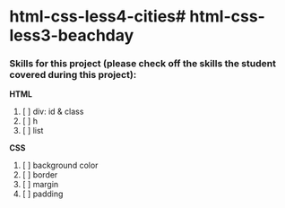 # html-css-less4-cities# html-css-less3-beachday
### Skills for this project (please check off the skills the student covered during this project):

**HTML**
 1. [ ] div: id & class
 2. [ ] h
 3. [ ] list
 
**CSS**
  1. [ ] background color
  2. [ ] border
  3. [ ] margin
  4. [ ] padding
  
